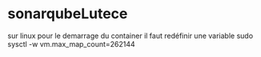 # sonarqubeLutece

sur linux pour le demarrage du container il faut redéfinir une variable 
sudo sysctl -w vm.max_map_count=262144

